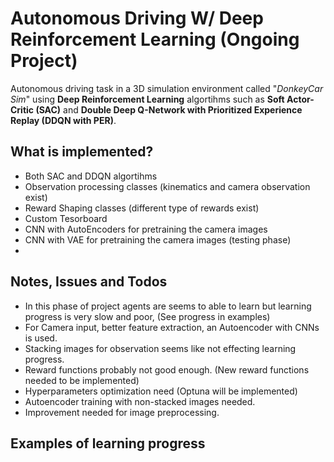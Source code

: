 # Autonomous Driving W/ Deep Reinforcement Learning **(Ongoing Project)**

Autonomous driving task in a 3D simulation environment called "*DonkeyCar Sim*" using **Deep Reinforcement Learning** algortihms such as **Soft Actor-Critic (SAC)** and **Double Deep Q-Network with Prioritized Experience Replay (DDQN with PER)**.

## What is implemented?
- Both SAC and DDQN algortihms 
- Observation processing classes (kinematics and camera observation exist)
- Reward Shaping classes (different type of rewards exist)
- Custom Tesorboard
- CNN with AutoEncoders for pretraining the camera images
- CNN with VAE for pretraining the camera images (testing phase)
- 
## Notes, Issues and Todos
- In this phase of project agents are seems to able to learn but learning progress is very slow and poor, (See progress in examples)
- For Camera input, better feature extraction, an Autoencoder with CNNs is used.
- Stacking images for observation seems like not effecting learning progress.
- Reward functions probably not good enough. (New reward functions needed to be implemented)
- Hyperparameters optimization need (Optuna will be implemented)
- Autoencoder training with non-stacked images needed.
- Improvement needed for image preprocessing.

## Examples of learning progress

